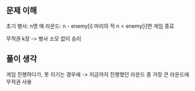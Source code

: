 ## 문제 이해

초기 병사: n명
매 라운드: n - enemy[i] 마리의 적
n < enemy[i]면 게임 종료

무적권 k장 -> 병사 소모 없이 승리

## 풀이 생각

게임 진행하다가, 못 이기는 경우에
-> 지금까지 진행했던 라운드 중 가장 큰 라운드에 무적권 사용
